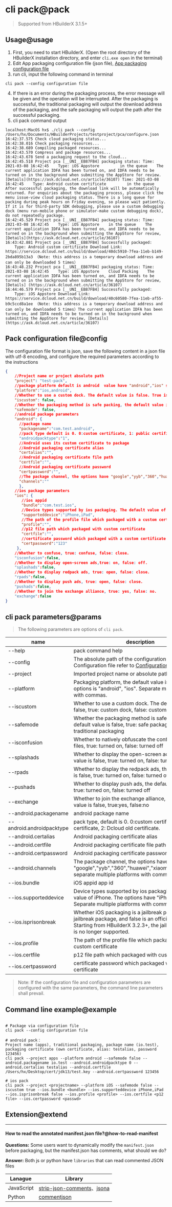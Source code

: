 # cli pack@pack

> Supported from HBuilderX 3.1.5+

## Usage@usage

1. First, you need to start HBuilderX. (Open the root directory of the HBuilderX installation directory, and enter `cli.exe open` in the terminal)
2. Edit App packaging configuration file (json file), [App packaging configuration file](/cli/pack?id=config)
3. run cli, input the following command in terminal
```shell
cli pack --config configuration file
```
4. If there is an error during the packaging process, the error message will be given and the operation will be interrupted. After the packaging is successful, the traditional packaging will output the download address of the packaging, and the safe packaging will output the path after the successful packaging.
5. cli pack command output
```
localhost:MacOS hx$ ./cli pack --config /Users/hx/Documents/HBuilderProjects/testproject/pca/configure.json
16:42:37.575 Check cloud packaging status...
16:42:38.016 Check packaging resources...
16:42:38.689 Compiling packaged resources...
16:42:43.570 Compress and package resources...
16:42:43.678 Send a packaging request to the cloud...
16:42:45.518 Project pca [__UNI__EB87FB4] packaging status: Time: 2021-03-08 16:42:45    Type: iOS Appstore    		in the queue    The current application IDFA has been turned on, and IDFA needs to be turned on in the background when submitting the AppStore for review. [Details](https://ask.dcloud.net.cn/article/36107) Time: 2021-03-08 16:42:45    Type: Android custom certificate     	in the queue    
After successful packaging, the download link will be automatically returned. For enquiries about the packaging process, please click the menu issue-view cloud packaging status. There is a long queue for packing during peak hours on Friday evening, so please wait patiently. If it is for third-party SDK debugging, please use a custom debugging dock (menu run-mobile phone or simulator-make custom debugging dock), do not repeatedly package.
16:42:45.529 Project pca [__UNI__EB87FB4] packaging status: Time: 2021-03-08 16:42:45    Type: iOS Appstore    in the queue    The current application IDFA has been turned on, and IDFA needs to be turned on in the background when submitting the AppStore for review, [Details](https://ask.dcloud.net.cn/article/36107)
16:43:42.881 Project pca [__UNI__EB87FB4] Successfully packaged:
    Type: Android custom certificate Download Link: https://service.dcloud.net.cn/build/download/40dc5910-7fea-11eb-b149-2bda895b13a3 （Note: this address is a temporary download address and can only be downloaded 5 times）
16:43:48.232 Project pca [__UNI__EB87FB4] packaging status: Time: 2021-03-08 16:42:45    Type: iOS Appstore    Cloud Packing    The current application IDFA has been turned on, and IDFA needs to be turned on in the background when submitting the AppStore for review, [Details] (https://ask.dcloud.net.cn/article/36107)
16:44:46.579 Project pca [__UNI__EB87FB4] Successfully packaged:
    Type: iOS Appstore Download Link: https://service.dcloud.net.cn/build/download/40c60580-7fea-11eb-af55-b9c5ccd8a1ee （Note: this address is a temporary download address and can only be downloaded 5 times）The current application IDFA has been turned on, and IDFA needs to be turned on in the background when submitting the AppStore for review, [Details](https://ask.dcloud.net.cn/article/36107)
```

## Pack configuration file@config

The configuration file format is json, save the following content in a json file with utf-8 encoding, and configure the required parameters according to the instructions

```json
{
    //Project name or project absolute path
    "project": "test-pack",
    //package platform default is android  value have "android","ios" separate the packaging platform with multiple commas
    "platform":"ios,android",
    //Whether to use a custom dock. The default value is false. True is custom dock, and false is custom certificate.
    "iscustom": false,
    //Whether the packaging method is safe packing, the default value is false, true is safe packing, false is traditional packing.
    "safemode": false,
    //android package parameters
    "android": {
      //package name
      "packagename":"com.test.android",
      //pack type default is 0. 0:custom certificate, 1: public certificate, 2: old certificate, 3: Cloud certificate.
      "androidpacktype":"1",
      //Android uses its custom certificate to package
      //Android packaging certificate alias
      "certalias":"",
      //Android packaging certificate file path
      "certfile":"",
      //Android packaging certificate password
      "certpassword":"",
      //The package channel, the options have "google","yyb","360","huawei","xiaomi","oppo","vivo", separate multiple platforms with commas.
      "channels":""
      },
    //ios package parameters
    "ios": {
       //ios appid
       "bundle":"com.test.ios",
       //Device types supported by ios packaging. The default value of iPhone. The options have "iPhone", "iPad". Separate multiple platforms with commas.
       "supporteddevice":"iPhone,iPad",
       //The path of the profile file which packaged with a custom certificate
       "profile":"",
       //p12 file path which packaged with custom certificate
       "certfile":"",
       //certificate password which packaged with a custom certificate
       "certpassword":"123"
     },
    //Whether to confuse, true: confuse, false: close.
    "isconfusion":false,
    //Whether to display open-screen ads,true: on, false: off.
    "splashads":false,
    //Whether to display redpack ads, true: open, false: close.
    "rpads":false,
    //Whether to display push ads, true: open, false: close.
    "pushads":false,
    //Whether to join the exchange alliance, true: yes, false: no.
    "exchange":false
}
```

## cli pack parameters@params

> The following parameters are options of `cli pack`.

|name	    |description	    |
|--			|--			|
|--help	|pack command help	|
|--config	|The absolute path of the configuration file. Configuration file refer to [Configuration File](/cli/pack?id=config)	|
|--project	|Imported project name or absolute path in HBuilder X		|
|--platform	|Packaging platform, the default value is android, the options is "android", "ios". Separate multiple platforms with commas.		|
|--iscustom	|Whether to use a custom dock. The default value is false, true: custom dock, false: custom certificate	|
|--safemode	|Whether the packaging method is safe packaging, the default value is false, true: safe packaging, false: traditional packaging		|
|--isconfusion  | Whether to natively obfuscate the configured js/nvue files, true: turned on, false: turned off|
|--splashads	|Whether to display the open-screen ads, the default value is false, true: turned on, false: turned off		|
|--rpads	|Whether to display the redpack ads, the default value is false, true: turned on, false: turned off	|
|--pushads	|Whether to display push ads, the default value is false, true: turned on, false: turned off		|
|--exchange	|Whether to join the exchange alliance, the default value is false, true:yes, false:no		|
|--android.packagename	|android package name		|
|--android.androidpacktype	|pack type, default is 0. 0:custom certificate, 1: public certificate, 2: Dcloud old certificate.	|
|--android.certalias	|Android packaging certificate alias		|
|--android.certfile	|Android packaging certificate file path		|
|--android.certpassword	|Android packaging certificate password		|
|--android.channels	|The package channel, the options have "google","yyb","360","huawei","xiaomi","oppo","vivo", separate multiple platforms with commas.		|
|--ios.bundle	|iOS appid app id		|
|--ios.supporteddevice	|Device types supported by ios packaging. The default value of iPhone. The options have "iPhone", "iPad". Separate multiple platforms with commas.		|
|--ios.isprisonbreak	|Whether iOS packaging is a jailbreak package, true is a jailbreak package, and false is an official package. Starting from HBuilderX 3.2.3+, the jailbreak package is no longer supported.		|
|--ios.profile	|The path of the profile file which packaged with a custom certificate		|
|--ios.certfile	|p12 file path which packaged with custom certificate		|
|--ios.certpassword 	|certificate password which packaged with a custom certificate		|

>Note: If the configuration file and configuration parameters are configured with the same parameters, the command line parameters shall prevail.

## Command line example@example

```shell

# Package via configuration file
cli pack --config configuration file

# android pack： 
Project name (apps), traditional packaging, package name (io.test), packaging certificate (own certificate, alias: testalias, password 123456)
cli pack --project apps --platform android --safemode false --android.packagename io.test --android.androidpacktype 0 --android.certalias testalias --android.certfile /Users/hx/Desktop/cert/jdk13/test.key --android.certpassword 123456

# ios pack
cli pack --project <projectname> --platform iOS --safemode false --iscustom true --ios.bundle <bundle> --ios.supporteddevice iPhone,iPad --ios.isprisonbreak false --ios.profile <profile> --ios.certfile <p12 file> --ios.certpassword <passwd>
```

## Extension@extend
------

#### How to read the annotated manifest.json file?@how-to-read-manifest

**Questions:** Some users want to dynamically modify the `manifest.json` before packaging, but the manifest.json has comments, what should we do?

**Answer:** Both js or python have `libraries` that can read commented JSON files

|	Lanague|Library	|
|--	|--	|
|	JavaScript| [strip-json-comments](https://www.npmjs.com/package/strip-json-comments)、[jsona](https://www.npmjs.com/package/jsona)	|
|	Python | [commentjson](https://www.cnpython.com/pypi/commentjson)	|

